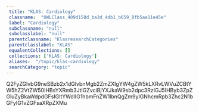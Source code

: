 ```yaml
--- 
 title: "KLAS: Cardiology" 
 classname:  "OWLClass_409d158d_ba3d_4db1_b659_8fb5aa11e45e" 
 label: "Cardiology" 
 subclassname: "null" 
 subclasslabel: "null" 
 parentclassname: "KlasresearchCategories" 
 parentclasslabel: "KLAS" 
 equalentCollections: [] 
 collections: ['KLAS: Cardiology']
 aliases:  "/topic/klas-cardiology"  
 searchCategory: "topic" 
---
```

Q2FyZGlvbG9neSBzb2x1dGlvbnMgb2ZmZXIgYW4gZW5kLXRvLWVuZCBtYW5hZ2VtZW50IHBsYXRmb3JtIGZvciBjYXJkaW9sb2dpc3RzIGJ5IHByb3ZpZGluZyBkaWdpdGFsIGltYWdlIG1hbmFnZW1lbnQgZm9yIGNhcmRpb3Zhc2N1bGFyIG1vZGFsaXRpZXMu